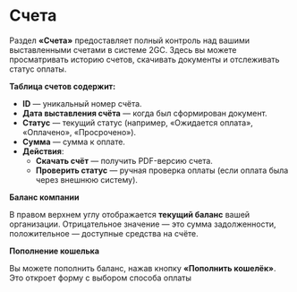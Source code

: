 # Счета

Раздел **«Счета»** предоставляет полный контроль над вашими выставленными счетами в системе 2GC. Здесь вы можете просматривать историю счетов, скачивать документы и отслеживать статус оплаты.

**Таблица счетов содержит:**

* **ID** — уникальный номер счёта.
* **Дата выставления счёта** — когда был сформирован документ.
* **Статус** — текущий статус (например, «Ожидается оплата», «Оплачено», «Просрочено»).
* **Сумма** — сумма к оплате.
* **Действия**:
  * **Скачать счёт** — получить PDF-версию счета.
  * **Проверить статус** — ручная проверка оплаты (если оплата была через внешнюю систему).

**Баланс компании**

В правом верхнем углу отображается **текущий баланс** вашей организации. Отрицательное значение — это сумма задолженности, положительное — доступные средства на счёте.

**Пополнение кошелька**

Вы можете пополнить баланс, нажав кнопку **«Пополнить кошелёк»**. Это откроет форму с выбором способа оплаты
